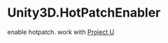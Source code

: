 # Unity3D.HotPatchEnabler
enable hotpatch. work with [Project U](https://github.com/xiaobin83/project_u)
